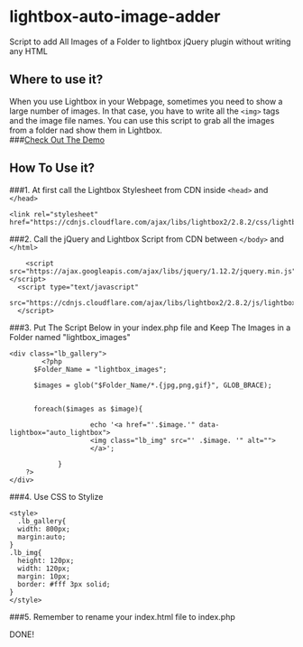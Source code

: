 # lightbox-auto-image-adder
Script to add All Images of a Folder to lightbox jQuery plugin without writing any HTML

## Where to use it?
When you use Lightbox in your Webpage, sometimes you need to show a large number of images.
In that case, you have to write all the ```<img>``` tags and the image file names.
You can use this script to grab all the images from a folder nad show them
in Lightbox.<br>
###[Check Out The Demo](http://itsnzsaad.github.io/lightbox-auto-image-adder/)

## How To Use it?
###1. At first call the Lightbox Stylesheet from CDN inside ```<head>``` and ```</head>```
```
<link rel="stylesheet" href="https://cdnjs.cloudflare.com/ajax/libs/lightbox2/2.8.2/css/lightbox.min.css">  
```

###2.  Call the jQuery and Lightbox Script from CDN between ```</body>``` and ```</html>```
```
	<script src="https://ajax.googleapis.com/ajax/libs/jquery/1.12.2/jquery.min.js"></script>
  <script type="text/javascript" 
  src="https://cdnjs.cloudflare.com/ajax/libs/lightbox2/2.8.2/js/lightbox.min.js">    
  </script>
```

###3. Put The Script Below in your index.php file and Keep The Images in a Folder named "lightbox_images"

```
<div class="lb_gallery">
		<?php
      $Folder_Name = "lightbox_images";

      $images = glob("$Folder_Name/*.{jpg,png,gif}", GLOB_BRACE);


      foreach($images as $image){

  					echo '<a href="'.$image.'" data-lightbox="auto_lightbox">
  					<img class="lb_img" src="' .$image. '" alt="">
  					</a>';

  			}
    ?>
</div>
```
###4. Use CSS to Stylize
```
<style>
  .lb_gallery{
  width: 800px;
  margin:auto;
}
.lb_img{
  height: 120px;
  width: 120px;
  margin: 10px;
  border: #fff 3px solid;
}
</style>
```

###5. Remember to rename your index.html file to index.php

DONE!

